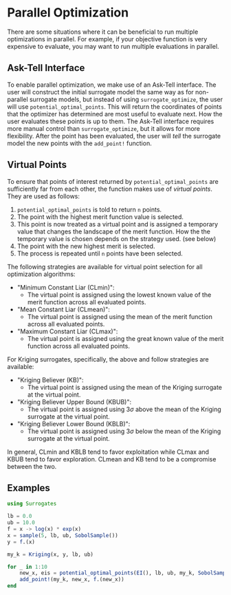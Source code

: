 # Parallel Optimization

There are some situations where it can be beneficial to run multiple optimizations in parallel. For example, if your objective function is very expensive to evaluate, you may want to run multiple evaluations in parallel. 

## Ask-Tell Interface

To enable parallel optimization, we make use of an Ask-Tell interface. The user will construct the initial surrogate model the same way as for non-parallel surrogate models, but instead of using `surrogate_optimize`, the user will use `potential_optimal_points`. This will return the coordinates of points that the optimizer has determined are most useful to evaluate next. How the user evaluates these points is up to them. The Ask-Tell interface requires more manual control than `surrogate_optimize`, but it allows for more flexibility. After the point has been evaluated, the user will *tell* the surrogate model the new points with the `add_point!` function.

## Virtual Points

To ensure that points of interest returned by `potential_optimal_points` are sufficiently far from each other, the function makes use of *virtual points*. They are used as follows:
1. `potential_optimal_points` is told to return `n` points.
2. The point with the highest merit function value is selected.
3. This point is now treated as a virtual point and is assigned a temporary value that changes the landscape of the merit function. How the the temporary value is chosen depends on the strategy used. (see below)
4. The point with the new highest merit is selected.
5. The process is repeated until `n` points have been selected.

The following strategies are available for virtual point selection for all optimization algorithms:

- "Minimum Constant Liar (CLmin)":
  - The virtual point is assigned using the lowest known value of the merit function across all evaluated points.
- "Mean Constant Liar (CLmean)":
  - The virtual point is assigned using the mean of the merit function across all evaluated points.
- "Maximum Constant Liar (CLmax)":
  - The virtual point is assigned using the great known value of the merit function across all evaluated points.

For Kriging surrogates, specifically, the above and follow strategies are available:  

- "Kriging Believer (KB)":
  - The virtual point is assigned using the mean of the Kriging surrogate at the virtual point.
- "Kriging Believer Upper Bound (KBUB)":
  - The virtual point is assigned using 3$\sigma$ above the mean of the Kriging surrogate at the virtual point.
- "Kriging Believer Lower Bound (KBLB)":
  - The virtual point is assigned using 3$\sigma$ below the mean of the Kriging surrogate at the virtual point.


In general, CLmin and KBLB tend to favor exploitation while CLmax and KBUB tend to favor exploration. CLmean and KB tend to be a compromise between the two.

## Examples

```jl
using Surrogates

lb = 0.0
ub = 10.0
f = x -> log(x) * exp(x)
x = sample(5, lb, ub, SobolSample())
y = f.(x)

my_k = Kriging(x, y, lb, ub)

for _ in 1:10
    new_x, eis = potential_optimal_points(EI(), lb, ub, my_k, SobolSample(), 3, CLmean!)
    add_point!(my_k, new_x, f.(new_x))
end
```
